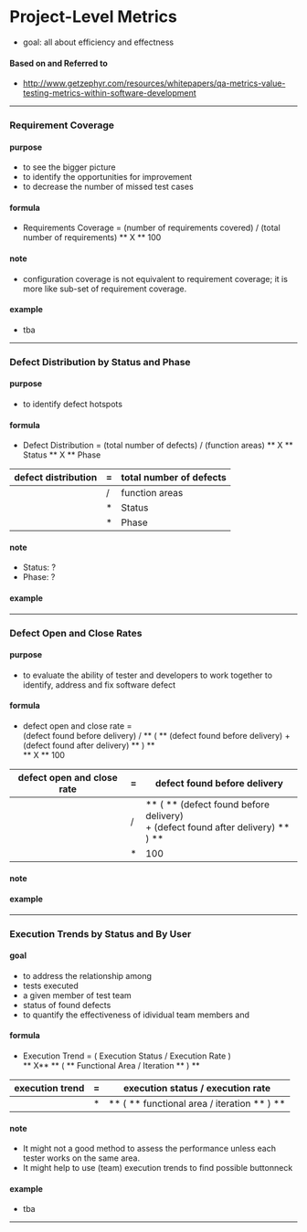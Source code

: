 # Project-Level Metrics

* goal: all about efficiency and effectness

#### Based on and Referred to

* http://www.getzephyr.com/resources/whitepapers/qa-metrics-value-testing-metrics-within-software-development

---

### Requirement Coverage

#### purpose
* to see the bigger picture
* to identify the opportunities for improvement
* to decrease the number of missed test cases

#### formula

* Requirements Coverage = (number of requirements covered) / (total number of requirements) ** X ** 100

#### note

* configuration coverage is not equivalent to requirement coverage; it is more like sub-set of requirement coverage.

#### example

* tba

---

### Defect Distribution by Status and Phase

#### purpose
* to identify defect hotspots

#### formula
* Defect Distribution = (total number of defects) / (function areas) ** X ** Status ** X ** Phase

| defect distribution | = | total number of defects |
|---|---|---|
| | / | function areas |
| | * | Status |
| | * | Phase |

#### note
* Status: ?
* Phase: ?

#### example

---

### Defect Open and Close Rates

#### purpose

* to evaluate the ability of tester and developers to work together to identify, address and fix software defect

#### formula

* defect open and close rate =   
(defect found before delivery) / ** ( ** (defect found before delivery) + (defect found after delivery) ** ) **  
** X ** 100

| defect open and close rate | = | defect found before delivery |
|---|---|---|
| | / | ** ( ** (defect found before delivery) <br /> + (defect found after delivery) ** ) ** |
| | * | 100 |

#### note

#### example

---

### Execution Trends by Status and By User

#### goal

* to address the relationship among
 * tests executed
 * a given member of test team
 * status of found defects
* to quantify the effectiveness of idividual team members and

#### formula

* Execution Trend = ( Execution Status / Execution Rate )  
** X**  ** ( ** Functional Area / Iteration ** ) **

| execution trend | = | execution status / execution rate |
|---|---|---|
| | * | ** ( ** functional area / iteration ** ) ** |


#### note

* It might not a good method to assess the performance unless each tester works on the same area.
* It might help to use (team) execution trends to find possible buttonneck

#### example

* tba

---
